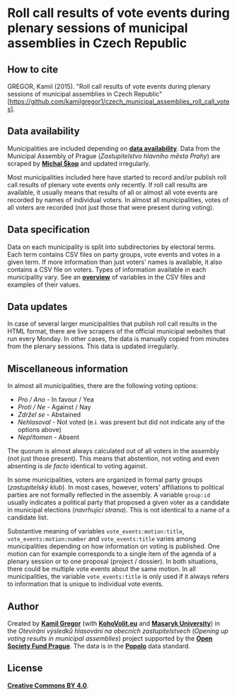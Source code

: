# Roll call results of vote events during plenary sessions of municipal assemblies in Czech Republic

## How to cite

GREGOR, Kamil (2015). "Roll call results of vote events during plenary sessions of municipal assemblies in Czech Republic" [https://github.com/kamilgregor1/czech_municipal_assemblies_roll_call_votes].

## Data availability

Municipalities are included depending on <a href = "http://blog.openingparliament.org/post/108553329888/surveying-parliamentary-data-openness-in-6300"><strong>data availability</strong></a>. Data from the Municipal Assembly of Prague (<em>Zastupitelstvo hlavního města Prahy</em>) are scraped by <a href = "https://github.com/michalskop/datapackages"><strong>Michal Škop</strong></a> and updated irregularly.

Most municipalities included here have started to record and/or publish roll call results of plenary vote events only recently. If roll call results are available, it usually means that results of all or almost all vote events are recorded by names of individual voters. In almost all municipalities, votes of all voters are recorded (not just those that were present during voting).

## Data specification

Data on each municipality is split into subdirectories by electoral terms. Each term contains CSV files on party groups, vote events and votes in a given term. If more information than just voters' names is available, it also contains a CSV file on voters. Types of information available in each municipality vary. See an <a href = "https://github.com/kamilgregor1/czech_municipal_assemblies_roll_call_votes/blob/master/data_specification.csv"><strong>overview</strong></a> of variables in the CSV files and examples of their values.

## Data updates

In case of several larger municipalities that publish roll call results in the HTML format, there are live scrapers of the official municipal websites that run every Monday. In other cases, the data is manually copied from minutes from the plenary sessions. This data is updated irregularly.

## Miscellaneous information

In almost all municipalities, there are the following voting options:

<ul>
<li><em>Pro / Ano</em> - In favour / Yea
<li><em>Proti / Ne</em> - Against / Nay
<li><em>Zdržel se</em> - Abstained
<li><em>Nehlasoval</em> - Not voted (e.i. was present but did not indicate any of the options above)
<li><em>Nepřítomen</em> - Absent
</ul>

The quorum is almost always calculated out of all voters in the assembly (not just those present). This means that abstention, not voting and even absenting is <em>de facto</em> identical to voting against.

In some municipalities, voters are organized in formal party groups (<em>zastupitelský klub</em>). In most cases, however, voters' affiliations to political parties are not formally reflected in the assembly. A variable <code>group:id</code> usually indicates a political party that proposed a given voter as a candidate in municipal elections (<em>navrhující strana</em>). This is not identical to a name of a candidate list.

Substantive meaning of variables <code>vote_events:motion:title</code>, <code>vote_events:motion:number</code> and <code>vote_events:title</code> varies among municipalities depending on how information on voting is published. One motion can for example corresponds to a single item of the agenda of a plenary session or to one proposal (project / dossier). In both situations, there could be multiple vote events about the same motion. In all municipalities, the variable <code>vote_events:title</code> is only used if it always refers to information that is unique to individual vote events.

## Author

Created by <a href = "https://twitter.com/kamilgregor"><strong>Kamil Gregor</strong></a> (with <a href = "http://kohovolit.eu/en/"><strong>KohoVolit.eu</strong></a> and <a href = "http://www.muni.cz/"><strong>Masaryk University</strong></a>) in the <em>Otevírání výsledků hlasování na obecních zastupitelstvech</em> (<em>Opening up voting results in municipal assemblies</em>) project supported by the <a href = "http://www.osf.cz"><strong>Open Society Fund Prague</strong></a>. The data is in the <a href = "http://popoloproject.com/"><strong>Popolo</strong></a> data standard. 

## License

<a href = "http://creativecommons.org/licenses/by/4.0"><strong>Creative Commons BY 4.0</strong></a>.
